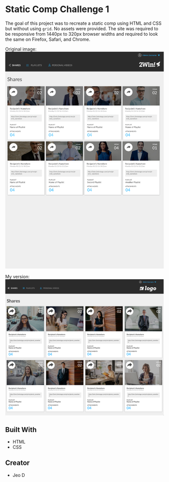 # Static Comp Challenge 1
The goal of this project was to recreate a static comp using HTML and CSS but without using `grid`. No assets were provided. The site was required to be responsive from 1440px to 320px browser widths and required to look the same on Firefox, Safari, and Chrome.

Original image:
![screenshot of original static-comp](images/original-static-comp.jpg)

My version:
![screenshot of my recreation](images/screenshot.png)

## Built With
* HTML
* CSS

## Creator
* Jeo D
